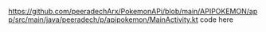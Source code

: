 https://github.com/peeradechArx/PokemonAPi/blob/main/APIPOKEMON/app/src/main/java/peeradech/p/apipokemon/MainActivity.kt
code here
